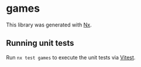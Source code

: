 # games

This library was generated with [Nx](https://nx.dev).

## Running unit tests

Run `nx test games` to execute the unit tests via [Vitest](https://vitest.dev/).
